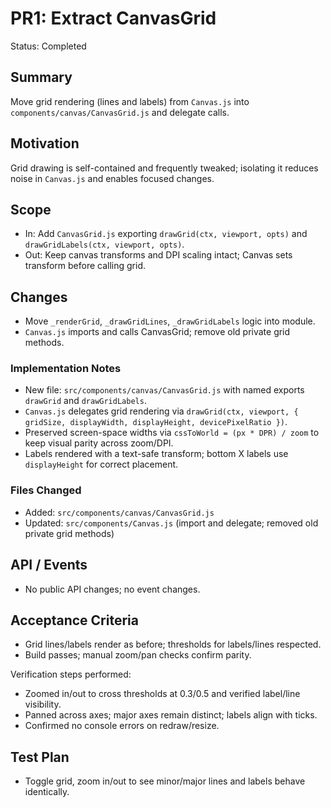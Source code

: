 # PR1: Extract CanvasGrid

Status: Completed

## Summary
Move grid rendering (lines and labels) from `Canvas.js` into `components/canvas/CanvasGrid.js` and delegate calls.

## Motivation
Grid drawing is self-contained and frequently tweaked; isolating it reduces noise in `Canvas.js` and enables focused changes.

## Scope
- In: Add `CanvasGrid.js` exporting `drawGrid(ctx, viewport, opts)` and `drawGridLabels(ctx, viewport, opts)`.
- Out: Keep canvas transforms and DPI scaling intact; Canvas sets transform before calling grid.

## Changes
- Move `_renderGrid`, `_drawGridLines`, `_drawGridLabels` logic into module.
- `Canvas.js` imports and calls CanvasGrid; remove old private grid methods.

### Implementation Notes
- New file: `src/components/canvas/CanvasGrid.js` with named exports `drawGrid` and `drawGridLabels`.
- `Canvas.js` delegates grid rendering via `drawGrid(ctx, viewport, { gridSize, displayWidth, displayHeight, devicePixelRatio })`.
- Preserved screen-space widths via `cssToWorld = (px * DPR) / zoom` to keep visual parity across zoom/DPI.
- Labels rendered with a text-safe transform; bottom X labels use `displayHeight` for correct placement.

### Files Changed
- Added: `src/components/canvas/CanvasGrid.js`
- Updated: `src/components/Canvas.js` (import and delegate; removed old private grid methods)

## API / Events
- No public API changes; no event changes.

## Acceptance Criteria
- Grid lines/labels render as before; thresholds for labels/lines respected.
- Build passes; manual zoom/pan checks confirm parity.

Verification steps performed:
- Zoomed in/out to cross thresholds at 0.3/0.5 and verified label/line visibility.
- Panned across axes; major axes remain distinct; labels align with ticks.
- Confirmed no console errors on redraw/resize.

## Test Plan
- Toggle grid, zoom in/out to see minor/major lines and labels behave identically.
